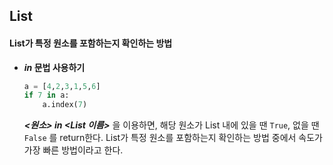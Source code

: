 ## List

#### List가 특정 원소를 포함하는지 확인하는 방법

- ***in* 문법 사용하기**

  ```Python
  a = [4,2,3,1,5,6]
  if 7 in a:
      a.index(7)
  ```

  ***<원소> in <List 이름>*** 을 이용하면, 해당 원소가 List 내에 있을 땐 `True`, 없을 땐 `False` 를 return한다. List가 특정 원소를 포함하는지 확인하는 방법 중에서 속도가 가장 빠른 방법이라고 한다.





